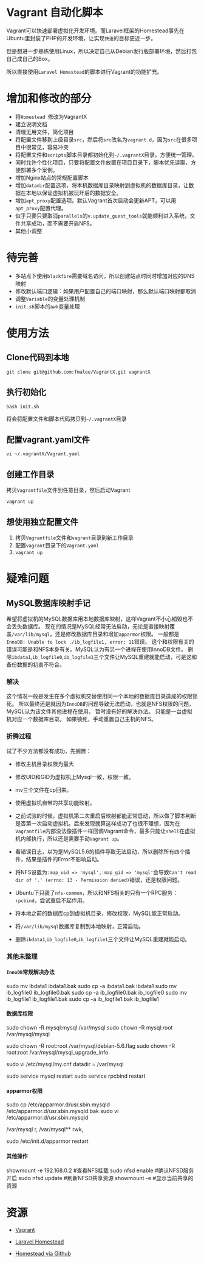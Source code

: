 # Vagrant 自动化脚本

Vagrant可以快速部署虚拟化开发环境。而Laravel框架的Homestead事先在Ubuntu里封装了PHP的开发环境，让实现`快速`的目标更近一步。

但是想进一步熟练使用Linux，所以决定自己从Debian发行版部署环境，然后打包自己成自己的Box。

所以直接使用`Laravel Homestead`的脚本进行Vagrant的功能扩充。

# 增加和修改的部分

- 将`Homestead `修改为VagrantX
- 建立说明文档
- 清理无用文件，简化项目
- 将配置文件移到上级目录`src`，然后将`src`改名为`vagrant.d`，因为`src`在很多项目中很常见，容易冲突
- 将配置文件和`scripts`脚本目录都初始化到`~/.vagrantX`目录，方便统一管理。
- 同时允许个性化项目，只要将配置文件放置在项目目录下，脚本优先读取，方便部署多个案例。
- 增加Nginx站点的常规配置脚本
- 增加`datadir`配置选项，将本机数据库目录映射到虚拟机的数据库目录，让数据在本地以保证虚拟机被玩坏后的数据安全。
- 增加`apt_proxy`配置选项。默认Vagrant首次启动会更新APT，可以用`apt_proxy`配置代理。
- 似乎只要只要取消`parallels`的`v.update_guest_tools`就能顺利进入系统，文件共享成功，而不需要开启NFS。
- 其他小调整

# 待完善

 - 多站点下使用`blackfire`需要域名访问，所以创建站点时同时增加对应的DNS映射
 - 修改默认端口逻辑：如果用户配置自己的端口映射，那么默认端口映射都取消
 - 调整`Variable`的变量处理机制
 - `init.sh`脚本的`awk`变量处理

# 使用方法

## Clone代码到本地

```
git clone git@github.com:fmalee/VagrantX.git vagrantX
```

## 执行初始化
```
bash init.sh
```
将会将配置文件和脚本代码拷贝到`~/.vagrantX`目录

## 配置vagrant.yaml文件
```
vi ~/.vagrantX/Vagrant.yaml
```

## 创建工作目录
拷贝`Vagrantfile`文件到任意目录，然后启动Vagrant
```
vagrant up
```

## 想使用独立配置文件
1. 拷贝`Vagrantfile`文件和`vagrant`目录到新工作目录
2. 配置`vagrant`目录下的`Vagrant.yaml`
3. `vagrant up`

# 疑难问题

## MySQL数据库映射手记
希望将虚拟机的MySQL数据库用本地数据库映射，这样Vagrant不小心销毁也不会丢失数据库。
现在的情况是MySQL经常无法启动，无论是直接映射覆盖`/var/lib/mysql`，还是修改数据库目录和增加`apparmor`权限。
一般都是`InnoDB: Unable to lock ./ib_logfile1, error: 11`错误。
这个和权限有关的错误可能是和NFS本身有关。MySQL认为有另一个进程在使用InnoDB文件。
删除`ibdata1`,`ib_logfile0`,`ib_logfile1`三个文件让MySQL重建就能启动，可是这和备份数据的初衷不符合。

### 解决

这个情况一般是发生在多个虚拟机交替使用同一个本地的数据库目录造成的权限锁死。
所以最终还是就因为`InnoDB`的问题导致无法启动，也就是NFS权限的问题，MySQL认为该文件其他进程在使用。
暂时没有好的解决办法。
只能是一台虚拟机对应一个数据库目录。
如果锁死，手动重置自己主机的NFS。

### 折腾过程

试了不少方法都没有成功，先搁置：
- 修改主机目录权限为最大

- 修改UID和GID为虚拟机上Mysql一致，权限一致。

- mv三个文件在cp回来。

- 使用虚拟机自带的共享功能映射。

- 之前试验的时候，虚拟机第二次重启后映射都能正常启动，所以做了脚本判断是否第一次启动虚拟机。后来发现就算这样成功了也很不理想，因为在`Vagrantfile`内部没法像插件一样回调Vagrant命令，最多只能让`shell`在虚拟机内部执行，所以还是需要手动`Vagrant up`。

- 看错误日志，以为是MySQL5.6的插件导致无法启动，所以删除所有四个插件，结果是插件的Error不影响启动。

- 将NFS设置为`:map_uid => 'mysql',:map_gid => 'mysql'`会导致`Can't read dir of '.' (errno: 13 - Permission denied)`错误，还是权限问题。

- Ubuntu下只装了`nfs-common`，所以和NFS相关的只有一个RPC服务：`rpcbind`，尝试重启不起作用。

- 将本地之前的数据库cp到虚拟机目录，修改权限，MySQL能正常启动。

- 将`/var/lib/mysql`数据库复制到本地映射，正常启动。

- 删除`ibdata1`,`ib_logfile0`,`ib_logfile1`三个文件让MySQL重建就能启动。

### 其他未整理

#### `InnoDB`常规解决办法

sudo mv ibdata1 ibdata1.bak
sudo cp -a ibdata1.bak ibdata1
sudo mv ib_logfile0 ib_logfile0.bak
sudo cp -a ib_logfile0.bak ib_logfile0
sudo mv ib_logfile1 ib_logfile1.bak
sudo cp -a ib_logfile1.bak ib_logfile1

#### 数据库权限

sudo chown -R mysql:mysql /var/mysql
sudo chown -R mysql:root /var/mysql/mysql

sudo chown -R root:root /var/mysql/debian-5.6.flag
sudo chown -R root:root /var/mysql/mysql_upgrade_info

sudo vi /etc/mysql/my.cnf
datadir = /var/mysql

sudo service mysql restart
sudo service rpcbind restart

#### apparmor权限
sudo cp /etc/apparmor.d/usr.sbin.mysqld /etc/apparmor.d/usr.sbin.mysqld.bak
sudo vi /etc/apparmor.d/usr.sbin.mysqld

/var/mysql r,
/var/mysql** rwk,

sudo /etc/init.d/apparmor restart

#### 其他操作

showmount -e 192.168.0.2 #查看NFS挂载
sudo nfsd enable #确认NFSD服务开启
sudo nfsd update #刷新NFSD共享资源
showmount -e #显示当前共享的资源

# 资源

- [Vagrant](http://www.vagrantup.com/)

- [Laravel Homestead](http://laravel.com/docs/homestead)

- [Homestead via Github](https://github.com/laravel/homestead)
